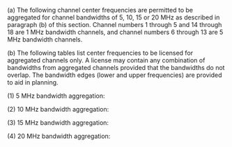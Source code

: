 (a) The following channel center frequencies are permitted to be aggregated for channel bandwidths of 5, 10, 15 or 20 MHz as described in paragraph (b) of this section. Channel numbers 1 through 5 and 14 through 18 are 1 MHz bandwidth channels, and channel numbers 6 through 13 are 5 MHz bandwidth channels.

(b) The following tables list center frequencies to be licensed for aggregated channels only. A license may contain any combination of bandwidths from aggregated channels provided that the bandwidths do not overlap. The bandwidth edges (lower and upper frequencies) are provided to aid in planning.

(1) 5 MHz bandwidth aggregation:

(2) 10 MHz bandwidth aggregation:

(3) 15 MHz bandwidth aggregation:

(4) 20 MHz bandwidth aggregation:

